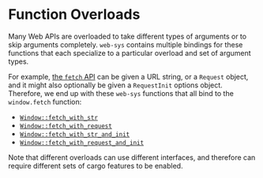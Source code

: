 # Function Overloads

Many Web APIs are overloaded to take different types of arguments or to skip
arguments completely. `web-sys` contains multiple bindings for these functions
that each specialize to a particular overload and set of argument types.

For example, [the `fetch` API][mdn-fetch] can be given a URL string, or a
`Request` object, and it might also optionally be given a `RequestInit` options
object. Therefore, we end up with these `web-sys` functions that all bind to the
`window.fetch` function:

* [`Window::fetch_with_str`](https://wasm-bindgen.github.io/wasm-bindgen/api/web_sys/struct.Window.html#method.fetch_with_str)
* [`Window::fetch_with_request`](https://wasm-bindgen.github.io/wasm-bindgen/api/web_sys/struct.Window.html#method.fetch_with_request)
* [`Window::fetch_with_str_and_init`](https://wasm-bindgen.github.io/wasm-bindgen/api/web_sys/struct.Window.html#method.fetch_with_str_and_init)
* [`Window::fetch_with_request_and_init`](https://wasm-bindgen.github.io/wasm-bindgen/api/web_sys/struct.Window.html#method.fetch_with_request_and_init)

Note that different overloads can use different interfaces, and therefore can
require different sets of cargo features to be enabled.

[mdn-fetch]: https://developer.mozilla.org/en-US/docs/Web/API/WindowOrWorkerGlobalScope/fetch
